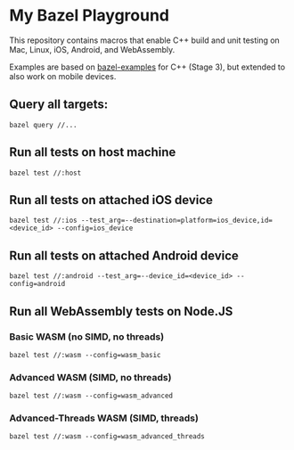 # My Bazel Playground

This repository contains macros that enable C++ build and unit testing on Mac, Linux, iOS, Android, and WebAssembly.

Examples are based on [bazel-examples](https://github.com/bazelbuild/examples) for C++ (Stage 3), but extended to also work on mobile devices.

## Query all targets:

```
bazel query //...
```

## Run all tests on host machine

```
bazel test //:host 
```

## Run all tests on attached iOS device

```
bazel test //:ios --test_arg=--destination=platform=ios_device,id=<device_id> --config=ios_device
```

## Run all tests on attached Android device

```
bazel test //:android --test_arg=--device_id=<device_id> --config=android
```

## Run all WebAssembly tests on Node.JS

### Basic WASM (no SIMD, no threads)

```
bazel test //:wasm --config=wasm_basic
```

### Advanced WASM (SIMD, no threads)

```
bazel test //:wasm --config=wasm_advanced
``` 

### Advanced-Threads WASM (SIMD, threads)

```
bazel test //:wasm --config=wasm_advanced_threads
``` 
